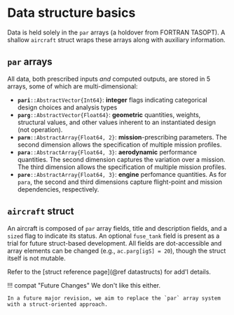 # Data structure basics

Data is held solely in the `par` arrays (a holdover from FORTRAN TASOPT). A shallow `aircraft` struct wraps these arrays along with auxiliary information.

## `par` arrays

All data, both prescribed inputs *and* computed outputs,  are stored in 5 arrays, some of which are multi-dimensional:

  - **`pari`**`::AbstractVector{Int64}`:  **integer** flags indicating categorical design choices and analysis types
  - **`parg`**`::AbstractVector{Float64}`:  **geometric** quantities, weights, structural values, and other values inherent to an instantiated design (not operation).
  - **`parm`**`::AbstractArray{Float64, 2}`:  **mission**-prescribing parameters. The second dimension allows the specification of multiple mission profiles.
  - **`para`**`::AbstractArray{Float64, 3}`:  **aerodynamic** performance quantities. The second dimension captures the variation over a mission. The third dimension allows the specification of multiple mission profiles.
  - **`pare`**`::AbstractArray{Float64, 3}`:  **engine** perfomance quantities. As for `para`, the second and third dimensions capture flight-point and mission dependencies, respectively.


## `aircraft` struct

An aircraft is composed of `par` array fields, title and description fields, and a `sized` flag to indicate its status. An optional `fuse_tank` field is present as a trial for future struct-based development. All fields are dot-accessible and array elements can be changed (e.g., `ac.parg[igS] = 20`), though the struct itself is not mutable.

Refer to the [struct reference page](@ref datastructs) for add'l details.


!!! compat "Future Changes"
    We don't like this either.

    In a future major revision, we aim to replace the `par` array system with a struct-oriented approach.

